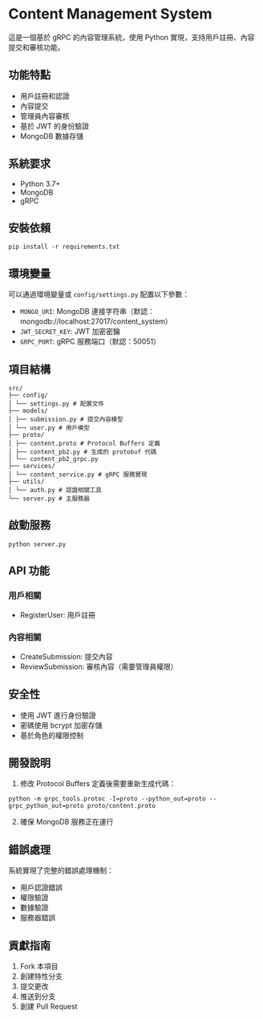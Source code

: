 # Content Management System

這是一個基於 gRPC 的內容管理系統，使用 Python 實現，支持用戶註冊、內容提交和審核功能。

## 功能特點

- 用戶註冊和認證
- 內容提交
- 管理員內容審核
- 基於 JWT 的身份驗證
- MongoDB 數據存儲

## 系統要求

- Python 3.7+
- MongoDB
- gRPC

## 安裝依賴 
```
pip install -r requirements.txt
```

## 環境變量

可以通過環境變量或 `config/settings.py` 配置以下參數：

- `MONGO_URI`: MongoDB 連接字符串（默認：mongodb://localhost:27017/content_system）
- `JWT_SECRET_KEY`: JWT 加密密鑰
- `GRPC_PORT`: gRPC 服務端口（默認：50051）

## 項目結構
```
src/
├── config/
│ └── settings.py # 配置文件
├── models/
│ ├── submission.py # 提交內容模型
│ └── user.py # 用戶模型
├── proto/
│ ├── content.proto # Protocol Buffers 定義
│ ├── content_pb2.py # 生成的 protobuf 代碼
│ └── content_pb2_grpc.py
├── services/
│ └── content_service.py # gRPC 服務實現
├── utils/
│ └── auth.py # 認證相關工具
└── server.py # 主服務器
```
## 啟動服務
```
python server.py
```

## API 功能

### 用戶相關
- RegisterUser: 用戶註冊

### 內容相關
- CreateSubmission: 提交內容
- ReviewSubmission: 審核內容（需要管理員權限）

## 安全性

- 使用 JWT 進行身份驗證
- 密碼使用 bcrypt 加密存儲
- 基於角色的權限控制

## 開發說明

1. 修改 Protocol Buffers 定義後需要重新生成代碼：
```
python -m grpc_tools.protoc -I=proto --python_out=proto --grpc_python_out=proto proto/content.proto
```

2. 確保 MongoDB 服務正在運行

## 錯誤處理

系統實現了完整的錯誤處理機制：
- 用戶認證錯誤
- 權限驗證
- 數據驗證
- 服務器錯誤

## 貢獻指南

1. Fork 本項目
2. 創建特性分支
3. 提交更改
4. 推送到分支
5. 創建 Pull Request


